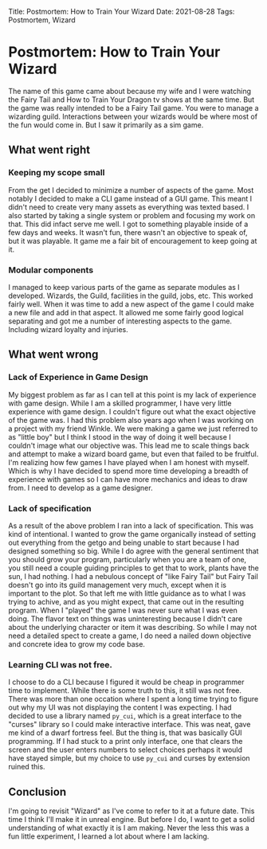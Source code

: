 Title: Postmortem: How to Train Your Wizard
Date: 2021-08-28
Tags: Postmortem, Wizard

# Postmortem: How to Train Your Wizard

The name of this game came about because my wife and I were watching the Fairy Tail and How to Train Your Dragon tv shows at the same time. But the game was really intended to be a Fairy Tail game. You were to manage a wizarding guild. Interactions between your wizards would be where most of the fun would come in. But I saw it primarily as a sim game.

## What went right

### Keeping my scope small

From the get I decided to minimize a number of aspects of the game. Most notably I decided to make a CLI game instead of a GUI game. This meant I didn't need to create very many assets as everything was texted based. I also started by taking a single system or problem and focusing my work on that. This did infact serve me well. I got to something playable inside of a few days and weeks. It wasn't fun, there wasn't an objective to speak of, but it was playable. It game me a fair bit of encouragement to keep going at it. 

### Modular components

I managed to keep various parts of the game as separate modules as I developed. Wizards, the Guild, facilities in the guild, jobs, etc. This worked fairly well. When it was time to add a new aspect of the game I could make a new file and add in that aspect. It allowed me some fairly good logical separating and got me a number of interesting aspects to the game. Including wizard loyalty and injuries. 

## What went wrong

### Lack of Experience in Game Design

My biggest problem as far as I can tell at this point is my lack of experience with game design. While I am a skilled programmer, I have very little experience with game design. I couldn't figure out what the exact objective of the game was. I had this problem also years ago when I was working on a project with my friend Winkle. We were making a game we just referred to as "little boy" but I think I stood in the way of doing it well because I couldn't image what our objective was. This lead me to scale things back and attempt to make a wizard board game, but even that failed to be fruitful. I'm realizing how few games I have played when I am honest with myself. Which is why I have decided to spend more time developing a breadth of experience with games so I can have more mechanics and ideas to draw from. I need to develop as a game designer.

### Lack of specification

As a result of the above problem I ran into a lack of specification. This was kind of intentional. I wanted to grow the game organically instead of setting out everything from the getgo and being unable to start because I had designed something so big. While I do agree with the general sentiment that you should grow your program, particularly when you are a team of one, you still need a couple guiding principles to get that to work, plants have the sun, I had nothing. I had a nebulous concept of "like Fairy Tail" but Fairy Tail doesn't go into its guild management very much, except when it is important to the plot. So that left me with little guidance as to what I was trying to achive, and as you might expect, that came out in the resulting program. When I "played" the game I was never sure what I was even doing. The flavor text on things was uninteresting because I didn't care about the underlying character or item it was describing. So while I may not need a detailed spect to create a game, I do need a nailed down objective and concrete idea to grow my code base.

### Learning CLI was not free.

I choose to do a CLI because I figured it would be cheap in programmer time to implement. While there is some truth to this, it still was not free. There was more than one occation where I spent a long time trying to figure out why my UI was not displaying the content I was expecting. I had decided to use a library named `py_cui`, which is a great interface to the "curses" library so I could make interactive interface. This was neat, gave me kind of a dwarf fortress feel. But the thing is, that was basically GUI programming. If I had stuck to a print only interface, one that clears the screen and the user enters numbers to select choices perhaps it would have stayed simple, but my choice to use `py_cui` and curses by extension ruined this.

## Conclusion

I'm going to revisit "Wizard" as I've come to refer to it at a future date. This time I think I'll make it in unreal engine. But before I do, I want to get a solid understanding of what exactly it is I am making. Never the less this was a fun little experiment, I learned a lot about where I am lacking. 
